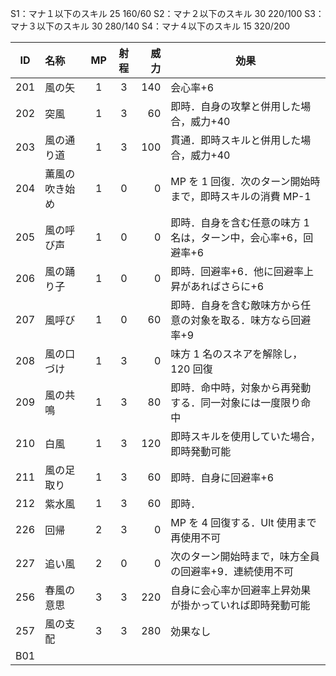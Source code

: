 S1：マナ１以下のスキル 25 160/60
S2：マナ２以下のスキル 30 220/100
S3：マナ３以下のスキル 30 280/140
S4：マナ４以下のスキル 15 320/200

| ID  | 名称           | MP  | 射程 | 威力 | 効果                                                            |
| :-: | :------------- | :-: | :--: | ---: | --------------------------------------------------------------- |
| 201 | 風の矢         |  1  |  3   |  140 | 会心率+6                                                        |
| 202 | 突風           |  1  |  3   |   60 | 即時．自身の攻撃と併用した場合，威力+40                         |
| 203 | 風の通り道     |  1  |  3   |  100 | 貫通．即時スキルと併用した場合，威力+40                         |
| 204 | 薫風の吹き始め |  1  |  0   |    0 | MP を 1 回復．次のターン開始時まで，即時スキルの消費 MP-1       |
| 205 | 風の呼び声     |  1  |  0   |    0 | 即時．自身を含む任意の味方 1 名は，ターン中，会心率+6，回避率+6 |
| 206 | 風の踊り子     |  1  |  0   |    0 | 即時．回避率+6．他に回避率上昇があればさらに+6                  |
| 207 | 風呼び         |  1  |  0   |   60 | 即時．自身を含む敵味方から任意の対象を取る．味方なら回避率+9    |
| 208 | 風の口づけ     |  1  |  3   |    0 | 味方 1 名のスネアを解除し，120 回復                             |
| 209 | 風の共鳴       |  1  |  3   |   80 | 即時．命中時，対象から再発動する．同一対象には一度限り命中      |
| 210 | 白風           |  1  |  3   |  120 | 即時スキルを使用していた場合，即時発動可能                      |
| 211 | 風の足取り     |  1  |  3   |   60 | 即時．自身に回避率+6                                            |
| 212 | 紫水風         |  1  |  3   |   60 | 即時．                                                          |
| 226 | 回帰           |  2  |  3   |    0 | MP を 4 回復する．Ult 使用まで再使用不可                        |
| 227 | 追い風         |  2  |  0   |    0 | 次のターン開始時まで，味方全員の回避率+9．連続使用不可          |
| 256 | 春風の意思     |  3  |  3   |  220 | 自身に会心率か回避率上昇効果が掛かっていれば即時発動可能        |
| 257 | 風の支配       |  3  |  3   |  280 | 効果なし                                                        |
| B01 |                |     |      |      |                                                                 |
